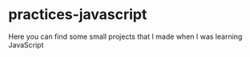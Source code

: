 # practices-javascript
 Here you can find some small projects that I made when I was learning JavaScript
